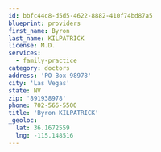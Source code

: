 ```yaml
---
id: bbfc44c8-d5d5-4622-8882-410f74bd87a5
blueprint: providers
first_name: Byron
last_name: KILPATRICK
license: M.D.
services:
  - family-practice
category: doctors
address: 'PO Box 98978'
city: 'Las Vegas'
state: NV
zip: '891938978'
phone: 702-566-5500
title: 'Byron KILPATRICK'
_geoloc:
  lat: 36.1672559
  lng: -115.148516
---
```

